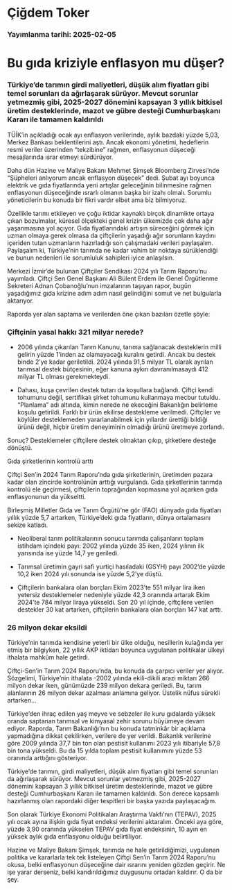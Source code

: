 # Çiğdem Toker

### Yayımlanma tarihi: 2025-02-05

# Bu gıda kriziyle enflasyon mu düşer?


### Türkiye’de tarımın girdi maliyetleri, düşük alım fiyatları gibi temel sorunları da ağırlaşarak sürüyor. Mevcut sorunlar yetmezmiş gibi, 2025-2027 dönemini kapsayan 3 yıllık bitkisel üretim desteklerinde, mazot ve gübre desteği Cumhurbaşkanı Kararı ile tamamen kaldırıldı

TÜİK’in açıkladığı ocak ayı enflasyon verilerinde, aylık bazdaki yüzde 5,03, Merkez Bankası beklentilerini aştı. Ancak ekonomi yönetimi, hedeflerin resmi veriler üzerinden “tekzibine” rağmen, enflasyonun düşeceği mesajlarında ısrar etmeyi sürdürüyor.

Daha dün Hazine ve Maliye Bakanı Mehmet Şimşek Bloomberg Zirvesi’nde “Şüpheleri anlıyorum ancak enflasyon düşecek” dedi. Şubat ayı boyunca elektrik ve gıda fiyatlarında yeni artışlar geleceğinin bilinmesine rağmen enflasyonun düşeceğinde ısrarlı olmanın başka bir izahı olmalı. Sorumlu yöneticilerin bu konuda bir fikri vardır elbet ama biz bilmiyoruz.

Özellikle tarımı etkileyen ve çoğu iktidar kaynaklı birçok dinamikte ortaya çıkan bozulmalar, küresel ölçekteki genel krizin ülkemizde çok daha ağır yaşanmasına yol açıyor. Gıda fiyatlarındaki artışın süreceğini görmek için uzman olmaya gerek olmasa da çiftçilerin yaşadığı ağır sorunların kaydını içeriden tutan uzmanların hazırladığı son çalışmadaki verileri paylaşalım. Paylaşalım ki, Türkiye’nin tarımda ne kadar vahim bir noktaya sürüklendiği ve bunun nedenleri ile sorumluluk sahipleri iyice anlaşılsın.

Merkezi İzmir’de bulunan Çiftçiler Sendikası 2024 yılı Tarım Raporu’nu yayımladı. Çiftçi Sen Genel Başkanı Ali Bülent Erdem ile Genel Örgütlenme Sekreteri Adnan Çobanoğlu’nun imzalarının taşıyan rapor, bugün yaşadığımız gıda krizine adım adım nasıl gelindiğini somut ve net bulgularla aktarıyor.

Raporda yer alan saptama ve verilerden öne çıkan bazıları özetle şöyle:


### Çiftçinin yasal hakkı 321 milyar nerede?

- 2006 yılında çıkarılan Tarım Kanunu, tarıma sağlanacak desteklerin milli gelirin yüzde 1’inden az olamayacağı kuralını getirdi. Ancak bu destek binde 2’ye kadar geriletildi. 2024 yılında 91,5 milyar TL olarak ayrılan tarımsal destek bütçesinin, eğer kanuna aykırı davranılmasaydı 412 milyar TL olması gerekmekteydi.

- Dahası, kuşa çevrilen destek tutarı da koşullara bağlandı. Çiftçi kendi tohumunu değil, sertifikalı şirket tohumunu kullanmaya mecbur tutuldu. “Planlama” adı altında, kimin nerede ne ekeceğini Bakanlığın belirleme koşulu getirildi. Farklı bir ürün ekilirse destekleme verilmedi. Çiftçiler ve köylüler desteklemeden yararlanabilmek için yıllardır ürettiği bildiği ürünü değil, hiçbir üretim deneyiminin olmadığı ürünü üretmeye zorlandı.

Sonuç? Desteklemeler çiftçilere destek olmaktan çıkıp, şirketlere desteğe dönüştü.

Gıda şirketlerinin kontrolü arttı

Çiftçi Sen’in 2024 Tarım Raporu’nda gıda şirketlerinin, üretimden pazara kadar olan zincirde kontrolünün arttığı vurgulandı. Gıda şirketlerinin tarımda kontrolü ele geçirmesi, çiftçilerin toprağından kopmasına yol açarken gıda enflasyonunun da yükseltti.

Birleşmiş Milletler Gıda ve Tarım Örgütü’ne gör (FAO) dünyada gıda fiyatları yıllık yüzde 5,7 artarken, Türkiye’deki gıda fiyatların, dünya ortalamasını sekize katladı.

- Neoliberal tarım politikalarının sonucu tarımda çalışanların toplam istihdam içindeki payı: 2002 yılında yüzde 35 iken, 2024 yılının ilk yarısında ise yüzde 14,7 ye geriledi.

- Tarımsal üretimin gayri safi yurtiçi hasıladaki (GSYH) payı 2002’de yüzde 10,2 iken 2024 yılı sonunda ise yüzde 5,2’ye düştü.

- Çiftçilerin bankalara olan borçları Ekim 2023’te 551 milyar lira iken yetersiz desteklemeler nedeniyle yüzde 42,3 oranında artarak Ekim 2024’te 784 milyar liraya yükseldi. Son 20 yıl içinde, çiftçilere verilen destekler 30 kat artarken, çiftçilerin bankalara olan borçları 147 kat arttı.


### 26 milyon dekar eksildi

Türkiye’nin tarımda kendisine yeterli bir ülke olduğu, nesillerin kulağında yer etmiş bir bilgiyken, 22 yıllık AKP iktidarı boyunca uygulanan politikalar ülkeyi ithalata mahkûm hale getirdi.

Çiftçi-Sen’in Tarım 2024 Raporu’nda, bu konuda da çarpıcı veriler yer alıyor. Sözgelimi, Türkiye’nin ithalata -2002 yılında ekili-dikili arazi miktarı 266 milyon dekar iken, günümüzde 239 milyon dekara geriledi. Bu, tarım alanlarının 26 milyon dekar azalması anlamına geliyor. Üstelik nüfus sürekli artarken…

Türkiye’den ihraç edilen yaş meyve ve sebzeler ile kuru gıdalarda yüksek oranda saptanan tarımsal ve kimyasal zehir sorunu büyümeye devam ediyor. Raporda, Tarım Bakanlığı’nın bu konuda tatminkâr bir açıklama yapmadığına dikkat çekilirken, verilere de yer verildi. Bakanlık verilerine göre 2009 yılında 37,7 bin ton olan pestisit kullanımı 2023 yılı itibariyle 57,8 bin tona yükseldi. Bu da 15 yılda toplam pestisit kullanımını yüzde 53 oranında arttığını gösteriyor.

Türkiye’de tarımın, girdi maliyetleri, düşük alım fiyatları gibi temel sorunları da ağırlaşarak sürüyor. Mevcut sorunlar yetmezmiş gibi, 2025-2027 dönemini kapsayan 3 yıllık bitkisel üretim desteklerinde, mazot ve gübre desteği Cumhurbaşkanı Kararı ile tamamen kaldırıldı. Son derece kapsamlı hazırlanmış olan rapordaki diğer tespitleri bir başka yazıda paylaşacağım.

Son olarak Türkiye Ekonomi Politikaları Araştırma Vakfı’nın (TEPAV), 2025 yılı ocak ayına ilişkin gıda fiyat endeksi verilerini aktaralım. Önceki aya göre, yüzde 3,90 oranında yükselen TEPAV gıda fiyat endeksinin, 10 ayın en yüksek aylık gıda enflasyonu olduğu belirtiliyor.

Hazine ve Maliye Bakanı Şimşek, tarımda ne hale getirildiğimizi, uygulanan politika ve kararlarla tek tek listeleyen Çiftçi Sen’in Tarım 2024 Raporu’nu okusa, belki enflasyonun düşeceğine dair ısrarını yeniden gözden geçirir. Ne işe yarar derseniz, belki kandırıldığımız duygusunu ortadan kaldırır. O da bir şey.

